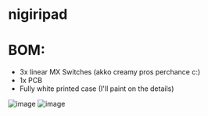 # nigiripad

# BOM:
- 3x linear MX Switches (akko creamy pros perchance c:)
- 1x PCB 
- Fully white printed case (I'll paint on the details)

![image](https://github.com/user-attachments/assets/cdff7555-a999-4df6-93f2-cf1760abc31d)
![image](https://github.com/user-attachments/assets/c88b176c-9f6e-4627-8a40-672424d01cfd)
